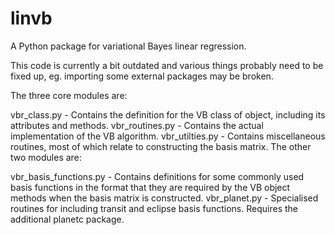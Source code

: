 linvb
=====

A Python package for variational Bayes linear regression.

This code is currently a bit outdated and various things probably need to be fixed up, eg. importing some external packages may be broken.

The three core modules are:

vbr_class.py - Contains the definition for the VB class of object, including its attributes and methods.
vbr_routines.py - Contains the actual implementation of the VB algorithm.
vbr_utilties.py - Contains miscellaneous routines, most of which relate to constructing the basis matrix.
The other two modules are:

vbr_basis_functions.py - Contains definitions for some commonly used basis functions in the format that they are required by the VB object methods when the basis matrix is constructed.
vbr_planet.py - Specialised routines for including transit and eclipse basis functions. Requires the additional planetc package.
